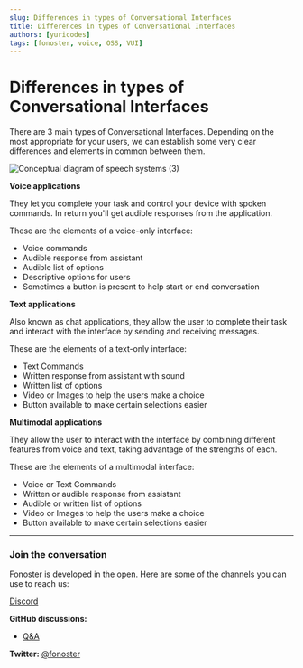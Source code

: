```yaml
---
slug: Differences in types of Conversational Interfaces
title: Differences in types of Conversational Interfaces
authors: [yuricodes]
tags: [fonoster, voice, OSS, VUI]
---
```


# Differences in types of Conversational Interfaces 

There are 3 main types of Conversational Interfaces. 
Depending on the most appropriate for your users, we can establish some very clear differences and elements in common between them.

![Conceptual diagram of speech systems (3)](https://user-images.githubusercontent.com/80093500/221926362-2f81e5d9-ad15-4c61-8b5e-2c2fe9ce5002.png)

**Voice applications** 

They let you complete your task and control your device with spoken commands. In return you'll get audible responses from the application. 

These are the elements of a voice-only interface: 

- Voice commands 
- Audible response from assistant 
- Audible list of options 
- Descriptive options for users
- Sometimes a button is present to help start or end conversation 

**Text applications**

Also known as chat applications, they allow the user to complete their task and interact with the interface by sending and receiving messages.

These are the elements of a text-only interface: 

- Text Commands
- Written response from assistant with sound 
- Written list of options
- Video or Images to help the users make a choice
- Button available to make certain selections easier

**Multimodal applications**

They allow the user to interact with the interface by combining different features from voice and text, taking advantage of the strengths of each. 

These are the elements of a multimodal interface: 

- Voice or Text Commands
- Written or audible response from assistant
- Audible or written list of options 
- Video or Images to help the users make a choice
- Button available to make certain selections easier



<hr />

### Join the conversation 

Fonoster is developed in the open. Here are some of the channels you can use to reach us: 

[Discord](https://discord.gg/mpWSRUhG7e)

**GitHub discussions:**
- [Q&A](https://github.com/fonoster/fonoster/discussions/categories/q-a) 

**Twitter:** [@fonoster](https://twitter.com/fonoster)
